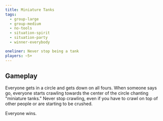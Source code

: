 ```yaml
---
title: Miniature Tanks
tags:
  - group-large
  - group-medium
  - no-tools
  - situation-spirit
  - situation-party
  - winner-everybody

oneliner: Never stop being a tank
players: ~5+
---
```

## Gameplay
Everyone gets in a circle and gets down on all fours. When someone says go, everyone starts crawling towards the center of the circle chanting "miniature tanks." Never stop crawling, even if you have to crawl on top of other people or are starting to be crushed.

Everyone wins.
